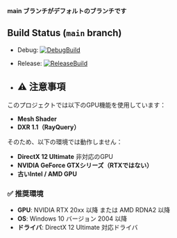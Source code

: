 **main ブランチがデフォルトのブランチです**

## Build Status (`main` branch)

- Debug:   [![DebugBuild](https://github.com/Muratasakuya/Engine_2025/actions/workflows/DebugBuild.yml/badge.svg)](https://github.com/Muratasakuya/Engine_2025/actions/workflows/DebugBuild.yml)
- Release: [![ReleaseBuild](https://github.com/Muratasakuya/Engine_2025/actions/workflows/ReleaseBuild.yml/badge.svg)](https://github.com/Muratasakuya/Engine_2025/actions/workflows/ReleaseBuild.yml)

- ## ⚠️ 注意事項

このプロジェクトでは以下のGPU機能を使用しています：

- **Mesh Shader**
- **DXR 1.1（RayQuery）**

そのため、以下の環境では動作しません：

- **DirectX 12 Ultimate** 非対応のGPU
- **NVIDIA GeForce GTXシリーズ（RTXではない）**
- **古いIntel / AMD GPU**

### ✅ 推奨環境

- **GPU**: NVIDIA RTX 20xx 以降 または AMD RDNA2 以降  
- **OS**: Windows 10 バージョン 2004 以降  
- **ドライバ**: DirectX 12 Ultimate 対応ドライバ

